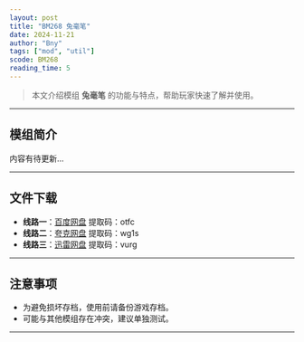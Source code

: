 ```yaml
---
layout: post
title: "BM268 兔毫笔"
date: 2024-11-21
author: "Bny"
tags: ["mod", "util"]
scode: BM268
reading_time: 5
---
```


> 本文介绍模组 **兔毫笔** 的功能与特点，帮助玩家快速了解并使用。

---

## 模组简介

内容有待更新...

---


## 文件下载
- **线路一**：[百度网盘](https://pan.baidu.com/s/1ixUVSVMgpsGA1bM55WLO6A?pwd=otfc)  提取码：otfc  
- **线路二**：[夸克网盘](https://pan.quark.cn/s/f69a2450b028?pwd=wg1s)  提取码：wg1s  
- **线路三**：[迅雷网盘](https://pan.xunlei.com/s/VOCCbRQiQxxhHVog5IlDWa8EA1?pwd=vurg)  提取码：vurg  

---

## 注意事项
- 为避免损坏存档，使用前请备份游戏存档。
- 可能与其他模组存在冲突，建议单独测试。

---

